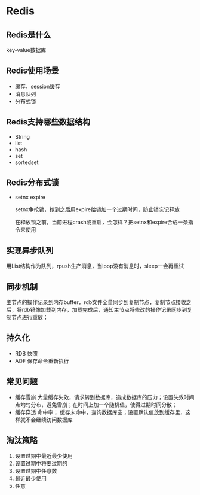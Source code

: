 # Redis  

## Redis是什么  

key-value数据库

## Redis使用场景  

- 缓存，session缓存
- 消息队列
- 分布式锁

## Redis支持哪些数据结构
- String  
- list  
- hash  
- set  
- sortedset    

## Redis分布式锁  
- setnx  expire  

  setnx争抢锁，抢到之后用expire给锁加一个过期时间，防止锁忘记释放

  在释放锁之前，当前进程crash或重启，会怎样？把setnx和expire合成一条指令来使用

## 实现异步队列  

用List结构作为队列，rpush生产消息，当lpop没有消息时，sleep一会再重试

## 同步机制 

主节点的操作记录到内存buffer，rdb文件全量同步到复制节点，复制节点接收之后，将rdb镜像加载到内存，加载完成后，通知主节点将修改的操作记录同步到复制节点进行重放；

## 持久化  
- RDB   快照
- AOF   保存命令重新执行

## 常见问题  
- 缓存雪崩  大量缓存失效，请求转到数据库，造成数据库的压力；设置失效时间点均匀分布，避免雪崩；在时间上加一个随机值，使得过期时间分散；
- 缓存穿透   命中率； 缓存未命中，查询数据库空；设置默认值放到缓存里，这样就不会继续访问数据库

## 淘汰策略 

1. 设置过期中最近最少使用
2. 设置过期中将要过期的
3. 设置过期中任意数
4. 最近最少使用
5. 任意